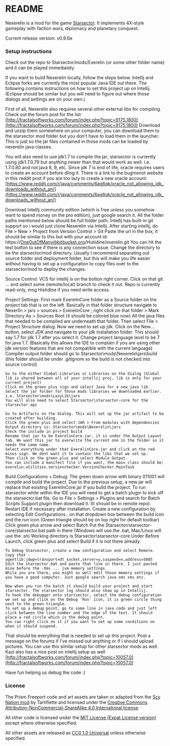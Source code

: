 # README #

Nexerelin is a mod for the game [Starsector](http://fractalsoftworks.com). It implements 4X-style gameplay with faction wars, diplomacy and planetary conquest.

Current release version: v0.9.6e

### Setup instructions ###
Check out the repo to Starsector/mods/Exerelin (or some other folder name) and it can be played immediately. 

If you want to build Nexerelin locally, follow the steps below.
Intellij and Eclipse forks are currently the most popular Java IDE out there.
The following contains instructions on how to set this project up on Intellij. (Eclipse should be similar but you will need to figure out where those dialogs and settings are on your own.)

First of all, Nexerelin also requires several other external libs for compiling. Check out the forum post for the list:
[http://fractalsoftworks.com/forum/index.php?topic=9175.1800](http://fractalsoftworks.com/forum/index.php?topic=9175.1800)
Download and unzip them somewhere on your computer, you can download them to the starsector mod folder but you don't have to load them in the launcher.
This is just so the jar files contained in those mods can be loaded by nexerelin java classes.

You will also need to use jdk1.7 to compile the jar; starsector is currently using jdk1.7.0.79 but anything newer than that would work as well. i.e. 1.7.0.80 and not java 8, 9, etc.
Since jdk 7 is end of life, oracle requires users to create an account before dling it.
There is a link to the bugmenot website in this reddit post if you are too lazy to create a new oracle account:
[https://www.reddit.com/r/java/comments/6ag6qk/oracle_not_allowing_jdk_downloads_without_an/](https://www.reddit.com/r/java/comments/6ag6qk/oracle_not_allowing_jdk_downloads_without_an/)

Download Intellij community edition (which is free unless you somehow want to spend money on the pro edition), just google search it.
All the folder paths mentioned below should be full folder path.
Intellij has built-in git support so i would just clone Nexerelin via Intellij.
    After starting intellij, do File > New > Project from Version Control > Git
    Paste the url in the box, it should be similar to this but with your account id: https://OneOutOfMany@bitbucket.org/Histidine/exerelin.git
    You can hit the test button to see if there is any connection issue.
    Change the directory to be the starsector/mod directory. Usually I recommend separating out source folder and deployment folder,
    but this will make you life easier without having to set up a configuration to copy files over to the starsector/mod to deploy the changes.

Source Control:
    VCS for intellij is on the botton right corner. Click on that git ... and select some (remote/local) branch to check it out.
    Repo is currently read-only, msg Histidine if you need write access.

Project Settings:
    First mark ExerelinCore folder as a Source folder on the project tab that is on the left.
    Basically in that folder structure navigate to Nexerlin > jars > sources > ExerelinCore ; right click on that folder > Mark Directory As > Sources Root (it should be colored blue now)
    All the java files that needed to be compiled are underneath that folder.
    Then select File > Project Structure dialog. Now we need to set up jdk.
    Click on the New... button, select JDK and navigate to your jdk installation folder. This should say 1.7 for jdk 1.7 after you select it.
    Change project language level to be 7 for java 1.7. (Basically this allows the IDE to complain if you are using other jdk version features that are not compatible with the current language)
    Compiler output folder should go to Starsector\mods\Nexerelin\jars\build (this folder should be under .gitignore so the build is not checked into source control)

    Go to the either Global Libraries or Libraries on the dialog (Global lib is shared between all of your intellij proj, lib is only for your current project)
    Click on the green plus sign and select Java for a new java lib.
    Select the jar folder for those mods libraries we downloaded earlier. i.e. Starsector\mods\LazyLib\jars
    You will also need to select Starsector\starsector-core for the starsector api

    Go to Artifacts on the dialog. This will set up the jar artifact to be created after building.
    Click the green plus and select JAR > From modules with dependencies
    Output directory is: Starsector\mods\Nexerelin\jars
    Check the include in project build
    Rename that jar to be ExerelinCore.jar, it is under the Output Layout tab. We want this jar to overwrite the current one in the folder so it needs the same name.
    Select everything under that ExerelinCore.jar and click on the red minus sign. We dont want it to contain the libs that we set up.
    Then click on the green plus and select Module Output.
    You can include a manifect file if you want, the main class should be: exerelin.utilities.versionchecker.VersionChecker.MainTask

Build Configurations + Debug:
    The green down arrow with binary 011001 will compile and build the project. Due to the previous setup, a new jar will replace that existing ExerelinCore.jar if you build the project.
    To run starsector while within the IDE you will need to get a batch plugin to kick off the starsector.bat file.
    Go to File > Settings > Plugins and search for Batch Scripts Support plugin then download it. (It should be in remote repo). Restart IDE if necessary after installation.
    Create a new configuration by selecting Edit Configurations.. on that dropdown box between the build icon and the run icon (Green triangle should be on top right for default toolbar)
    Click green plus arrow and select Batch
    Put the Starsector/starsector-core/starsector.bat path in there (Windows will use the .bat, Mac/Linux will use the .sh)
    Working directory is Starsector\starsector-core
    Under Before Launch, click green plus and select Build if it is not there already.

    To Debug Starsector, create a new configuration and select Remote. Copy that -agentlib:jdwp=transport=dt_socket,server=y,suspend=n,address=5005
    Edit the starsector.bat and paste that line in there. I just pasted mine before the -Xms ... jvm memory settings.
    While you are there, you might as well edit those memory settings if you have a good computer. Just google search java xms xmx etc.

    Now when you run the batch it should build your project and start starsector. The starsector log should also show up in Intellij.
    To hook the debugger onto startsector, select the debug configuration we set up and click on the Debug 'Run' icon, it is green circle thing next to the green triangle.
    To set up a debug point, go to some line in java code and just left click between the line number and the edge of the text. It should place a red circle which is the debug point.
    You can right click on it if you want to set up some conditions on when it should suspend.

That should be everything that is needed to set up this project. Post a message on the forums if I've missed out anything or if I should upload pictures.
You can use this similar setup for other starsector mods as well.
Kazi also has a nice post on intellij setup as well [http://fractalsoftworks.com/forum/index.php?topic=10057.0](http://fractalsoftworks.com/forum/index.php?topic=10057.0)

Have fun helping us debug the code :)

### License ###
The Prism Freeport code and art assets are taken or adapted from the [Scy Nation mod](http://fractalsoftworks.com/forum/index.php?topic=8010.0) by Tartiflette and licensed under the [Creative Commons Attribution-NonCommercial-ShareAlike 4.0 International license](https://creativecommons.org/licenses/by-nc-sa/4.0/).

All other code is licensed under the [MIT License (Expat License version)](https://opensource.org/licenses/MIT) except where otherwise specified.

All other assets are released as [CC0 1.0 Universal](https://creativecommons.org/publicdomain/zero/1.0/) unless otherwise specified.
